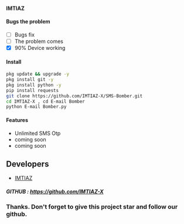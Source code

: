 #### IMTIAZ

#### Bugs the problem
- [ ] Bugs fix
- [ ] The problem comes
- [x] 90% Device working

#### Install

````bash
pkg update && upgrade -y
pkg install git -y
pkg install python -y
pip install requests
git clone https://github.com/IMTIAZ-X/SMS-Bomber.git
cd IMTIAZ-X , cd E-mail Bomber
python E-mail Bomber.py
````

#### Features
 - Unlimited SMS Otp
 - coming soon
 - coming soon


## Developers
  * <a href="https://github.com/IMTIAZ-X">IMTIAZ</a>


##### GITHUB : https://github.com/IMTIAZ-X


### Thanks. Don't forget to give this project star and follow our github.
